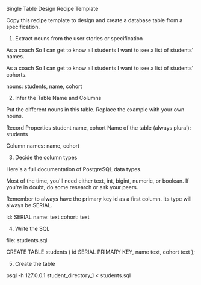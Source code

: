 Single Table Design Recipe Template

Copy this recipe template to design and create a database table from a specification.

1. Extract nouns from the user stories or specification

As a coach
So I can get to know all students
I want to see a list of students' names.

As a coach
So I can get to know all students
I want to see a list of students' cohorts.

nouns: students, name, cohort

2. Infer the Table Name and Columns

Put the different nouns in this table. Replace the example with your own nouns.

Record	Properties
student	name, cohort
Name of the table (always plural): students

Column names: name, cohort

3. Decide the column types

Here's a full documentation of PostgreSQL data types.

Most of the time, you'll need either text, int, bigint, numeric, or boolean. If you're in doubt, do some research or ask your peers.

Remember to always have the primary key id as a first column. Its type will always be SERIAL.

id: SERIAL
name: text
cohort: text

4. Write the SQL

file: students.sql

CREATE TABLE students (
    id SERIAL PRIMARY KEY,
    name text,
    cohort text
);


5. Create the table

psql -h 127.0.0.1 student_directory_1 < students.sql
